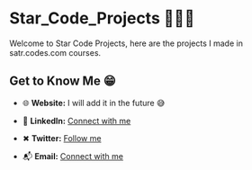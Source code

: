 # Star_Code_Projects  👨🏽‍💻
Welcome to Star Code Projects, here are the projects I made in satr.codes.com courses.



## Get to Know Me  😁

- 🌐 **Website:**  I will add it in the future 😅

- 💼 **LinkedIn:** [Connect with me](www.linkedin.com/in/muhammed-alkulaib-773492238)

- ✖ **Twitter:** [Follow me](https://twitter.com/bo_ashraf)

- 📬 **Email:** [Connect with me](muhammedalmugera21@gmail.com)
